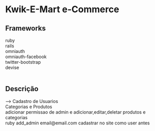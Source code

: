 <h1>Kwik-E-Mart e-Commerce</h1>

<h2> Frameworks </h2>
ruby<br />
rails<br />
omniauth<br />
omniauth-facebook<br />
twitter-bootstrap<br />
devise<br />
<br />

<h2> Descrição </h2>
--> Cadastro de Usuarios<br />
Categorias e Produtos<br />
adicionar permissao de admin e adicionar,editar,deletar produtos e categorias<br />
ruby add_admin email@email.com 
cadastrar no site como user antes
